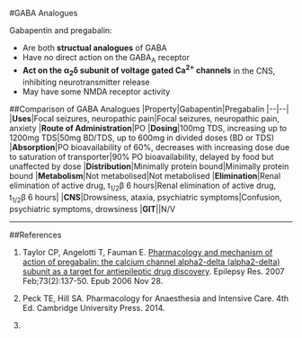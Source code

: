 #GABA Analogues

Gabapentin and pregabalin:
* Are both **structual analogues** of GABA
* Have no direct action on the GABA<sub>A</sub> receptor
* **Act on the α<sub>2</sub>δ subunit of voltage gated Ca<sup>2+</sup> channels** in the CNS, inhibiting neurotransmitter release
* May have some NMDA receptor activity

##Comparison of GABA Analogues
|Property|Gabapentin|Pregabalin
|--|--|
|**Uses**|Focal seizures, neuropathic pain|Focal seizures, neuropathic pain, anxiety
|**Route of Administration**|PO
|**Dosing**|100mg TDS, increasing up to 1200mg TDS|50mg BD/TDS, up to 600mg in divided doses (BD or TDS)
|**Absorption**|PO bioavailability of 60%, decreases with increasing dose due to saturation of transporter|90% PO bioavailability, delayed by food but unaffected by dose
|**Distribution**|Minimally protein bound|Minimally protein bound
|**Metabolism**|Not metabolised|Not metabolised
|**Elimination**|Renal elimination of active drug, t<sub>1/2</sub>β 6 hours|Renal elimination of active drug, t<sub>1/2</sub>β 6 hours|
|**CNS**|Drowsiness, ataxia, psychiatric symptoms|Confusion, psychiatric symptoms, drowsiness
|**GIT**||N/V

---
##References
1. Taylor CP, Angelotti T, Fauman E. [Pharmacology and mechanism of action of
pregabalin: the calcium channel alpha2-delta (alpha2-delta) subunit as a target
for antiepileptic drug discovery](https://www.ncbi.nlm.nih.gov/pubmed/17126531). Epilepsy Res. 2007 Feb;73(2):137-50. Epub 2006 Nov 28. 
2. Peck TE, Hill SA. Pharmacology for Anaesthesia and Intensive Care. 4th Ed. Cambridge University Press. 2014.  

3.